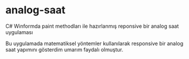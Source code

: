 # analog-saat
C# Winformda paint methodları ile hazırlanmış reponsive bir analog saat uygulaması

Bu uygulamada matematiksel yöntemler kullanılarak responsive bir analog saat yapımını gösterdim umarım faydalı olmuştur.
